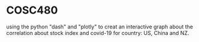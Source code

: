 # COSC480
using the python "dash" and "plotly" to creat an interactive graph about the correlation about stock index and covid-19 for country: US, China and NZ. 
